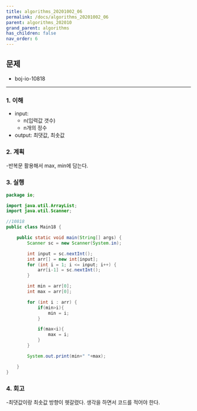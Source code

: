 ```yaml
---
title: algorithms_20201002_06
permalink: /docs/algorithms_20201002_06
parent: algorithms_202010
grand_parent: algorithms
has_children: false
nav_order: 6
---
```


## 문제

- boj-io-10818

---

### 1. 이해

- input:
    - n(입력값 갯수)
    - n개의 정수
- output: 최댓값, 최솟값 

### 2. 계획

-반복문 활용해서 max, min에 담는다.  

### 3. 실행

```java
package io;

import java.util.ArrayList;
import java.util.Scanner;

//10818
public class Main18 {

    public static void main(String[] args) {
        Scanner sc = new Scanner(System.in);

        int input = sc.nextInt();
        int arr[] = new int[input];
        for (int i = 1; i <= input; i++) {
            arr[i-1] = sc.nextInt();
        }

        int min = arr[0];
        int max = arr[0];

        for (int i : arr) {
            if(min>i){
                min = i;
            }

            if(max<i){
                max = i;
            }
        }

        System.out.print(min+" "+max);

    }
}

```

### 4. 회고

-최댓값이랑 최솟값 방향이 헷갈렸다.
생각을 하면서 코드를 적어야 한다. 
